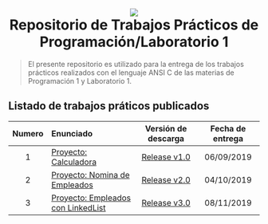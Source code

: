 <h1 align="center">
    <img src="https://avatars.githubusercontent.com/u/22218496?v=4">
    <br/>
    Repositorio de Trabajos Prácticos de Programación/Laboratorio 1
    <br/>
</h1>

> El presente repositorio es utilizado para la entrega de los trabajos prácticos realizados con el lenguaje ANSI C de las materias de Programación 1 y Laboratorio 1.
## Listado de trabajos práticos publicados
Numero | Enunciado                                           | Versión de descarga                                                                     | Fecha de entrega
:----: | :-------------------------------------------------- | :-------------------------------------------------------------------------------------: | :--------------:
1      | [Proyecto: Calculadora](TP_[1]/README.md)              | [Release v1.0](https://github.com/GioLucc/tp_laboratorio_1/releases/tag/V1.0) | 06/09/2019
2      | [Proyecto: Nomina de Empleados](TP_[2]/README.md)      | [Release v2.0](https://github.com/ChristianGrimberg/tp_laboratorio_1/releases/tag/v2.0) | 04/10/2019
3      | [Proyecto: Empleados con LinkedList](TP_[3]/README.md) | [Release v3.0](https://github.com/ChristianGrimberg/tp_laboratorio_1/releases/tag/v3.0) | 08/11/2019
